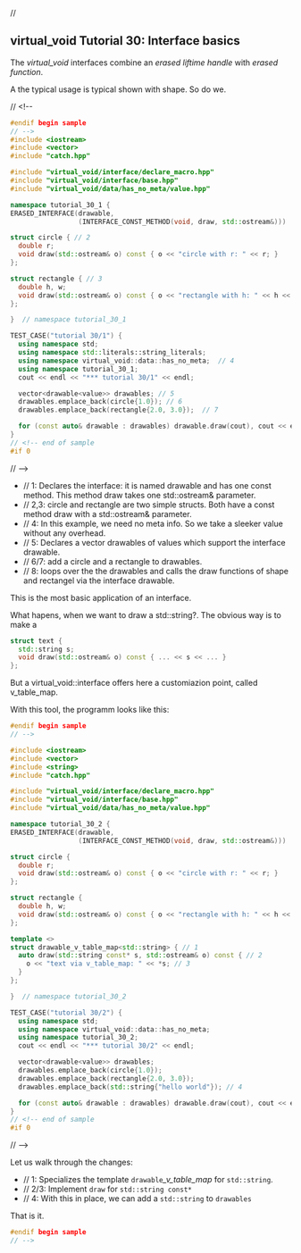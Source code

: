 ﻿// <!--
#if 0
// -->

<a name="t1"></a>
## virtual_void Tutorial 30: Interface basics

The *virtual_void* interfaces combine an *erased liftime handle* with *erased function*.

A the typical usage is typical shown with shape. So do we.

// <!--
```cpp
#endif begin sample
// -->
#include <iostream>
#include <vector>
#include "catch.hpp"

#include "virtual_void/interface/declare_macro.hpp"
#include "virtual_void/interface/base.hpp"
#include "virtual_void/data/has_no_meta/value.hpp"

namespace tutorial_30_1 {
ERASED_INTERFACE(drawable,
                 (INTERFACE_CONST_METHOD(void, draw, std::ostream&)))  // 1

struct circle { // 2
  double r;
  void draw(std::ostream& o) const { o << "circle with r: " << r; }  
};

struct rectangle { // 3
  double h, w;
  void draw(std::ostream& o) const { o << "rectangle with h: " << h << " x w: " << w; }  
};

}  // namespace tutorial_30_1

TEST_CASE("tutorial 30/1") {
  using namespace std;
  using namespace std::literals::string_literals;
  using namespace virtual_void::data::has_no_meta;  // 4
  using namespace tutorial_30_1;
  cout << endl << "*** tutorial 30/1" << endl;

  vector<drawable<value>> drawables; // 5 
  drawables.emplace_back(circle{1.0}); // 6
  drawables.emplace_back(rectangle{2.0, 3.0});  // 7

  for (const auto& drawable : drawables) drawable.draw(cout), cout << endl;  // 8
}
// <!-- end of sample
#if 0 
```
// -->
- // 1: Declares the interface: it is named drawable and has one const method. This method draw takes one std::ostream& parameter.
- // 2,3: circle and rectangle are two simple structs. Both have a const method draw with a std::ostream& parameter.
- // 4: In this example, we need no meta info. So we take a sleeker value without any overhead.
- // 5: Declares a vector drawables of values which support the interface drawable.
- // 6/7: add a circle and a rectangle to drawables.
- // 8: loops over the the drawables and calls the draw functions of shape and rectangel via the interface drawable.

This is the most basic application of an interface.

<a name="t2"></a> What hapens, when we want to draw a std::string?. The obvious way is to make a

```cpp
struct text {
  std::string s;
  void draw(std::ostream& o) const { ... << s << ... }  
};
```
But a virtual_void::interface offers here a customiazion point, called v_table_map.

With this tool, the programm looks like this:

```cpp
#endif begin sample
// -->

#include <iostream>
#include <vector>
#include <string>
#include "catch.hpp"

#include "virtual_void/interface/declare_macro.hpp"
#include "virtual_void/interface/base.hpp"
#include "virtual_void/data/has_no_meta/value.hpp"

namespace tutorial_30_2 {
ERASED_INTERFACE(drawable,
                 (INTERFACE_CONST_METHOD(void, draw, std::ostream&)))

struct circle {
  double r;
  void draw(std::ostream& o) const { o << "circle with r: " << r; }  
};

struct rectangle {
  double h, w;
  void draw(std::ostream& o) const { o << "rectangle with h: " << h << " x w: " << w; }  
};

template <>
struct drawable_v_table_map<std::string> { // 1 
  auto draw(std::string const* s, std::ostream& o) const { // 2
    o << "text via v_table_map: " << *s; // 3
  }
};

}  // namespace tutorial_30_2

TEST_CASE("tutorial 30/2") {
  using namespace std;
  using namespace virtual_void::data::has_no_meta;
  using namespace tutorial_30_2;
  cout << endl << "*** tutorial 30/2" << endl;

  vector<drawable<value>> drawables;
  drawables.emplace_back(circle{1.0});
  drawables.emplace_back(rectangle{2.0, 3.0});
  drawables.emplace_back(std::string{"hello world"}); // 4

  for (const auto& drawable : drawables) drawable.draw(cout), cout << endl;
}
// <!-- end of sample
#if 0 
```
// -->

Let us walk through the changes:

- // 1: Specializes the template ``drawable``*_v_table_map* for ``std::string``.
- // 2/3: Implement `draw` for `std::string const*`
- // 4: With this in place, we can add a `std::string` to `drawables`

That is it.

```cpp
#endif begin sample
// -->

